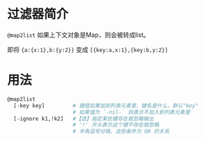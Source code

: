 # 过滤器简介

`@map2list` 如果上下文对象是Map，则会被转成list。

即将 `{a:{x:1},b:{y:2}}` 变成 `[{key:a,x:1},{key:b,y:2}]`
    

# 用法

```bash
@map2list
  [-key key]         # 键值如果加到列表元素里，键名是什么，默认"key"
                     # 如果值为 `-nil-` 则表示不加入到列表元素里
  [-ignore k1,!k2]   #【选】指定某些键存在就忽略输出
                     # '!' 开头表示这个键不存在就忽略
                     # 半角逗号分隔，这些条件为 OR 的关系
```

